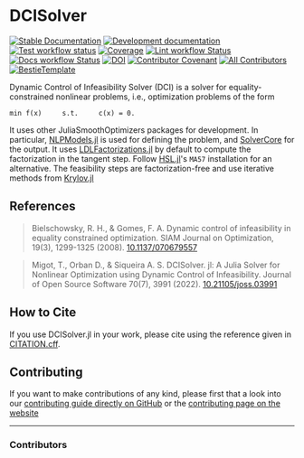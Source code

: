 # DCISolver

[![Stable Documentation](https://img.shields.io/badge/docs-stable-blue.svg)](https://JuliaSmoothOptimizers.github.io/DCISolver.jl/stable)
[![Development documentation](https://img.shields.io/badge/docs-dev-blue.svg)](https://JuliaSmoothOptimizers.github.io/DCISolver.jl/dev)
[![Test workflow status](https://github.com/JuliaSmoothOptimizers/DCISolver.jl/actions/workflows/Test.yml/badge.svg?branch=main)](https://github.com/JuliaSmoothOptimizers/DCISolver.jl/actions/workflows/Test.yml?query=branch%3Amain)
[![Coverage](https://codecov.io/gh/JuliaSmoothOptimizers/DCISolver.jl/branch/main/graph/badge.svg)](https://codecov.io/gh/JuliaSmoothOptimizers/DCISolver.jl)
[![Lint workflow Status](https://github.com/JuliaSmoothOptimizers/DCISolver.jl/actions/workflows/Lint.yml/badge.svg?branch=main)](https://github.com/JuliaSmoothOptimizers/DCISolver.jl/actions/workflows/Lint.yml?query=branch%3Amain)
[![Docs workflow Status](https://github.com/JuliaSmoothOptimizers/DCISolver.jl/actions/workflows/Docs.yml/badge.svg?branch=main)](https://github.com/JuliaSmoothOptimizers/DCISolver.jl/actions/workflows/Docs.yml?query=branch%3Amain)
[![DOI](https://joss.theoj.org/papers/10.21105/joss.03991/status.svg)](https://doi.org/10.21105/joss.03991)
[![Contributor Covenant](https://img.shields.io/badge/Contributor%20Covenant-2.1-4baaaa.svg)](CODE_OF_CONDUCT.md)
[![All Contributors](https://img.shields.io/github/all-contributors/JuliaSmoothOptimizers/DCISolver.jl?labelColor=5e1ec7&color=c0ffee&style=flat-square)](#contributors)
[![BestieTemplate](https://img.shields.io/endpoint?url=https://raw.githubusercontent.com/JuliaBesties/BestieTemplate.jl/main/docs/src/assets/badge.json)](https://github.com/JuliaBesties/BestieTemplate.jl)

Dynamic Control of Infeasibility Solver (DCI) is a solver for equality-constrained nonlinear problems, i.e.,
optimization problems of the form

    min f(x)     s.t.     c(x) = 0.

It uses other JuliaSmoothOptimizers packages for development.
In particular, [NLPModels.jl](https://github.com/JuliaSmoothOptimizers/NLPModels.jl) is used for defining the problem, and [SolverCore](https://github.com/JuliaSmoothOptimizers/SolverCore.jl) for the output.
It uses [LDLFactorizations.jl](https://github.com/JuliaSmoothOptimizers/LDLFactorizations.jl) by default to compute the factorization in the tangent step. Follow [HSL.jl](https://github.com/JuliaSmoothOptimizers/HSL.jl)'s `MA57` installation for an alternative.
The feasibility steps are factorization-free and use iterative methods from [Krylov.jl](https://github.com/JuliaSmoothOptimizers/Krylov.jl)

## References

> Bielschowsky, R. H., & Gomes, F. A.
> Dynamic control of infeasibility in equality constrained optimization.
> SIAM Journal on Optimization, 19(3), 1299-1325 (2008).
> [10.1137/070679557](https://doi.org/10.1137/070679557)

> Migot, T., Orban D., & Siqueira A. S.
> DCISolver. jl: A Julia Solver for Nonlinear Optimization using Dynamic Control of Infeasibility.
> Journal of Open Source Software 70(7), 3991 (2022).
> [10.21105/joss.03991](https://doi.org/10.21105/joss.03991)

## How to Cite

If you use DCISolver.jl in your work, please cite using the reference given in [CITATION.cff](https://github.com/JuliaSmoothOptimizers/DCISolver.jl/blob/main/CITATION.cff).

## Contributing

If you want to make contributions of any kind, please first that a look into our [contributing guide directly on GitHub](docs/src/90-contributing.md) or the [contributing page on the website](https://JuliaSmoothOptimizers.github.io/DCISolver.jl/dev/90-contributing/)

---

### Contributors

<!-- ALL-CONTRIBUTORS-LIST:START - Do not remove or modify this section -->
<!-- prettier-ignore-start -->
<!-- markdownlint-disable -->

<!-- markdownlint-restore -->
<!-- prettier-ignore-end -->

<!-- ALL-CONTRIBUTORS-LIST:END -->
